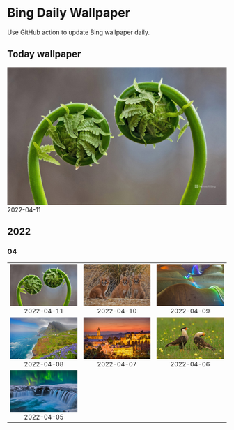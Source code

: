 # Bing Daily Wallpaper

Use GitHub action to update Bing wallpaper daily.

## Today wallpaper

![2022-04-11](./storage/bing-wallpaper/2022/04/2022-04-11.png)
2022-04-11


## 2022

### 04
| | | |
|:---:|:---:|:---:|
|![2022-04-11](./storage/bing-wallpaper/2022/04/2022-04-11.png) 2022-04-11|![2022-04-10](./storage/bing-wallpaper/2022/04/2022-04-10.png) 2022-04-10|![2022-04-09](./storage/bing-wallpaper/2022/04/2022-04-09.png) 2022-04-09|
|![2022-04-08](./storage/bing-wallpaper/2022/04/2022-04-08.png) 2022-04-08|![2022-04-07](./storage/bing-wallpaper/2022/04/2022-04-07.png) 2022-04-07|![2022-04-06](./storage/bing-wallpaper/2022/04/2022-04-06.png) 2022-04-06|
|![2022-04-05](./storage/bing-wallpaper/2022/04/2022-04-05.png) 2022-04-05| | |
